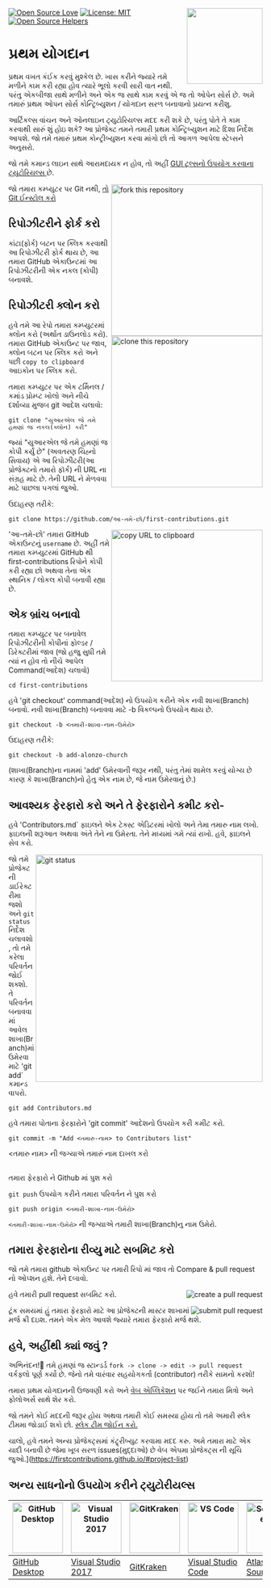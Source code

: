 ﻿[![Open Source Love](https://badges.frapsoft.com/os/v1/open-source.svg?v=103)](https://github.com/ellerbrock/open-source-badges/)
[<img align="right" width="150" src="https://firstcontributions.github.io/assets/Readme/join-slack-team.png">](https://join.slack.com/t/firstcontributors/shared_invite/zt-1hg51qkgm-Xc7HxhsiPYNN3ofX2_I8FA)
[![License: MIT](https://img.shields.io/badge/License-MIT-green.svg)](https://opensource.org/licenses/MIT)
[![Open Source Helpers](https://www.codetriage.com/roshanjossey/first-contributions/badges/users.svg)](https://www.codetriage.com/roshanjossey/first-contributions)
# પ્રથમ યોગદાન

પ્રથમ વખત કંઈક કરવું મુશ્કેલ છે. ખાસ કરીને જ્યારે તમે મળીને કામ કરી રહ્યા હોવ ત્યારે ભૂલો કરવી સારી વાત નથી. પરંતુ એકબીજા સાથે મળીને અને એક જ સાથે કામ કરવું એ જ તો ઓપેન સોર્સ છે. અમે તમારું પ્રથમ ઓપન સોર્સ કોન્ટ્રિબ્યુશન / યોગદાન સરળ બનાવાનો પ્રયત્ન કરીશુ.

આર્ટિકલ્સ વાંચન અને ઓનલાઇન ટ્યુટોરિયલ્સ મદદ કરી શકે છે, પરંતુ પોતે તે કામ કરવાથી સારું શું હોઇ શકે? આ પ્રોજેક્ટ તમને તમારી પ્રથમ કોન્ટ્રિબ્યુશન માટે દિશા નિર્દેશ આપશે. જો તમે તમારું પ્રથમ કોન્ટ્રીબ્યુશન કરવા માંગો છો તો આગળ આપેલા સ્ટેપ્સને અનુસરો.

જો તમે કમાન્ડ લાઇન સાથે આરામદાયક ન હોવ, તો અહીં [ GUI ટૂલ્સનો ઉપયોગ કરવાના ટ્યુટોરિયલ્સ ](https://github.com/firstcontributions/first-contributions#tutorials-using-other-tools) છે.

<img align="right" width="300" src="https://firstcontributions.github.io/assets/Readme/fork.png" alt="fork this repository" />

જો તમારા કમ્પ્યુટર પર Git નથી, [ તો Git ઈન્સ્ટોલ કરો](https://help.github.com/articles/set-up-git/)


## રિપોઝીટરીને ફોર્ક કરો

કાંટા(ફોર્ક) બટન પર ક્લિક કરવાથી આ રિપોઝીટરી ફોર્ક થાય છે, આ તમારા GitHub એકાઉન્ટમાં આ રિપોઝીટરીની એક નકલ (કોપી) બનાવશે.


## રિપોઝીટરી ક્લોન કરો

<img align="right" width="300" src="https://firstcontributions.github.io/assets/Readme/clone.png" alt="clone this repository" />


હવે તમે આ રેપો તમારા કમ્પ્યુટરમાં ક્લોન કરો (અર્થાત ડાઉનલોડ કરો). તમારા GitHub એકાઉન્ટ પર જાવ, ક્લોન બટન પર ક્લિક કરો અને પછી `copy to clipboard` આઇકોન પર ક્લિક કરો.


તમારા કમ્પ્યુટર પર એક ટર્મિનલ / કમાંડ પ્રોમ્પ્ટ ખોલો અને નીચે દર્શાવ્યા મુજબ git આદેશ ચલાવો:

```
git clone "યુઆરએલ જે તમે હમણાં જ નકલ(ક્લોન) કરી"
```


જ્યાં "યુઆરએલ જે તમે હમણાં જ કોપી કર્યું છે" (અવતરણ ચિહ્નો સિવાય) એ આ રિપોઝીટરી(આ પ્રોજેક્ટનો તમારો ફૉર્ક) ની URL ના સંગ્રહ માટે છે. તેની URL ને મેળવવા માટે પાછલા પગલાં જુઓ.

ઉદાહરણ તરીકે:

```
git clone https://github.com/આ-તમે-છો/first-contributions.git
```

<img align="right" width="300" src="https://firstcontributions.github.io/assets/Readme/copy-to-clipboard.png" alt="copy URL to clipboard" />


'આ-તમે-છો' તમારા GitHub એકાઉન્ટનું `username` છે. અહીં તમે તમારા કમ્પ્યુટરમાં GitHub થી first-contributions રિપોને કોપી કરી રહ્યા છો અથવા તેના એક સ્થાનિક / લોકલ કોપી બનાવી રહ્યા છે.

## એક બ્રાંચ બનાવો

તમારા કમ્પ્યુટર પર બનાવેલ રિપોઝીટરીની કોપીનાં ફોલ્ડર / ડિરેક્ટરીમાં જાવ (જો હજુ સુધી તમે ત્યાં ન હોવ તો નીચે આપેલ Command(આદેશ) ચલાવો)


```
cd first-contributions
```


હવે 'git checkout' command(આદેશ) નો ઉપયોગ કરીને એક નવી શાખા(Branch) બનાવો. નવી શાખા(Branch) બનાવવા માટે -b વિકલ્પનો ઉપયોગ થાય છે.

```
git checkout -b <તમારી-શાખા-નામ-ઉમેરો>
```

ઉદાહરણ તરીકે:

```
git checkout -b add-alonzo-church
```


(શાખા(Branch)ના નામમાં 'add' ઉમેરવાની જરૂર નથી, પરંતુ તેમાં શામેલ કરવું યોગ્ય છે કારણ કે શાખા(Branch)નો હેતુ એક નામ છે, જે નામ ઉમેરવાનું છે.)

## આવશ્યક ફેરફારો કરો અને તે ફેરફારોને કમીટ કરો-


હવે 'Contributors.md` ફાઇલને એક ટેક્સ્ટ એડિટરમાં ખોલો અને તેમા તમારુ નામ લખો. ફાઇલની શરૂઆત અથવા અંતે તેને ના ઉમેરતા. તેને મધ્યમાં ગમે ત્યાં રાખો. હવે, ફાઇલને સેવ કરો.

<img align="right" width="450" src="https://firstcontributions.github.io/assets/Readme/git-status.png" alt="git status" />


જો તમે પ્રોજેક્ટની ડાઈરેક્ટરીમા જશો અને `git status` નિર્દેશ ચલાવશો, તો તમે કરેલા પરિવર્તન જોઈ શક્શો. તે પરિવર્તન બનાવવામાં આવેલ શાખા(Branch)માં ઉમેરવા માટે 'git add` કમાન્ડ વાપરો.


```
git add Contributors.md
```


હવે તમારા પોતાના ફેરફારોને 'git commit' આદેશનો ઉપયોગ કરી કમીટ કરો.

```
git commit -m "Add <તમારુ-નામ> to Contributors list"
```

<તમારુ નામ> ની જગ્યાએ તમારું નામ દાખલ કરો


## 
તમારા ફેરફારો ને Github માં પુશ કરો

`git push` ઉપયોગ કરીને તમારા પરિવર્તન ને પુશ કરો

```
git push origin <તમારી-શાખા-નામ-ઉમેરો>
```

`<તમારી-શાખા-નામ-ઉમેરો>` ની જગ્યાએ તમારી શાખા(Branch)નુ નામ ઉમેરો.

## તમારા ફેરફારોના રીવ્યુ માટે સબમિટ કરો


જો તમે તમારા github એકાઉન્ટ પર તમારી રિપો માં જાવ તો Compare & pull request નો ઓપ્શન હશે. તેને દબાવો.

<img style="float: right;" src="https://firstcontributions.github.io/assets/Readme/compare-and-pull.png" alt="create a pull request" />

હવે તમારી pull request સબમિટ કરો.

<img style="float: right;" src="https://firstcontributions.github.io/assets/Readme/submit-pull-request.png" alt="submit pull request" />
ટૂંક સમયમાં હું તમારા ફેરફારો માટે આ પ્રોજેક્ટની માસ્ટર શાખામાં મર્જ ક્રી દઇશ. તમને એક મેલ આવશે જ્યારે તમારા ફેરફારો મર્જ થશે.


## હવે, અહીંથી ક્યાં જવું ?

અભિનંદન!:tada: તમે હમણાં જ સ્ટાન્ડર્ડ `fork -> clone -> edit -> pull request` વર્કફ્લો પૂર્ણ કર્યો છે. જેનો તમે વારંવાર સહયોગકર્તા (contributor) તરીકે સામનો કરશો!


તમારા પ્રથમ યોગદાનની ઉજવણી કરો અને [વેબ એપ્લિકેશન](https://firstcontributions.github.io/#social-share) પર જઈને તમારા મિત્રો અને ફોલોઅર્સ સાથે શેર કરો.



જો તમને કોઈ મદદની જરૂર હોય અથવા તમારી કોઈ સમસ્યા હોય તો તમે અમારી સ્લેક ટીમમા જોડાઈ શકો છો. [સ્લેક ટીમ જોઈન કરો.](https://join.slack.com/t/firstcontributors/shared_invite/zt-1hg51qkgm-Xc7HxhsiPYNN3ofX2_I8FA)


ચાલો, હવે તમને અન્ય પ્રોજેક્ટ્સમાં કંટ્ર્રીબ્યુટ કરવામા મદદ કરુ. અમે તમારા માટે એક યાદી બનાવી છે જેમા ખૂબ સરળ issues(મુદ્દાઓ) છે વેબ એપમા પ્રોજેક્ટ્સ ની સૂચિ જુઓ.](https://firstcontributions.github.io/#project-list)

## અન્ય સાધનોનો ઉપયોગ કરીને ટ્યુટોરીયલ્સ

| <a href="../gui-tool-tutorials/github-desktop-tutorial.md"><img alt="GitHub Desktop" src="https://desktop.github.com/images/desktop-icon.svg" width="100"></a> | <a href="../gui-tool-tutorials/github-windows-vs2017-tutorial.md"><img alt="Visual Studio 2017" src="https://upload.wikimedia.org/wikipedia/commons/c/cd/Visual_Studio_2017_Logo.svg" width="100"></a> | <a href="../gui-tool-tutorials/gitkraken-tutorial.md"><img alt="GitKraken" src="https://firstcontributions.github.io/assets/gui-tool-tutorials/gitkraken-tutorial/gk-icon.png" width="100"></a> | <a href="../gui-tool-tutorials/github-windows-vs-code-tutorial.md"><img alt="VS Code" src="https://upload.wikimedia.org/wikipedia/commons/2/2d/Visual_Studio_Code_1.18_icon.svg" width=100></a> | <a href="../gui-tool-tutorials/sourcetree-macos-tutorial.md"><img alt="Sourcetree App" src="https://wac-cdn.atlassian.com/dam/jcr:81b15cde-be2e-4f4a-8af7-9436f4a1b431/Sourcetree-icon-blue.svg" width=100></a> | <a href="../gui-tool-tutorials/github-windows-intellij-tutorial.md"><img alt="IntelliJ IDEA" src="https://upload.wikimedia.org/wikipedia/commons/thumb/9/9c/IntelliJ_IDEA_Icon.svg/512px-IntelliJ_IDEA_Icon.svg.png" width=100></a> |
| --- | --- | --- | --- | --- | --- |
| [GitHub Desktop](../gui-tool-tutorials/github-desktop-tutorial.md) | [Visual Studio 2017](../gui-tool-tutorials/github-windows-vs2017-tutorial.md) | [GitKraken](../gui-tool-tutorials/gitkraken-tutorial.md) | [Visual Studio Code](../gui-tool-tutorials/github-windows-vs-code-tutorial.md) | [Atlassian Sourcetree](../gui-tool-tutorials/sourcetree-macos-tutorial.md) | [IntelliJ IDEA](../gui-tool-tutorials/github-windows-intellij-tutorial.md) |
